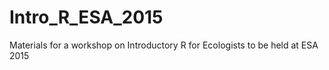# Intro_R_ESA_2015
Materials for a workshop on Introductory R for Ecologists to be held at ESA 2015
